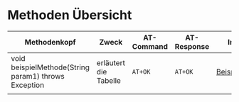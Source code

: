 # Methoden Übersicht

| Methodenkopf | Zweck | AT-Command | AT-Response | Implementiert| Tests | 
|---| --- | --- | --- | --- | --- | 
| void beispielMethode(String param1) throws Exception |  erläutert die Tabelle | `AT+OK` | `AT+OK`  | [BeispielMethode.java](https://github.com/rico001/LoRa_Multihop_Visualisation/blob/master/app/src/main/java/de/htwberlin/lora_multihop_visualisation/LoraSettingsActivity.java)  |   [BeispielMethodeTest.java](https://github.com/rico001/LoRa_Multihop_Visualisation/blob/master/app/src/main/java/de/htwberlin/lora_multihop_visualisation/LoraSettingsActivity.java) |
||||||